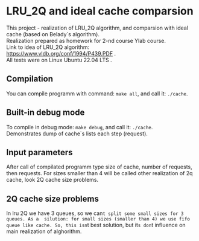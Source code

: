 # LRU_2Q and ideal cache comparsion
This project - realization of LRU_2Q algorithm, and comparsion with ideal cache (based on Belady`s algorithm).  
Realization prepared as homework for 2-nd course Ylab course.  
Link to idea of LRU_2Q algorithm: https://www.vldb.org/conf/1994/P439.PDF .  
All tests were on Linux Ubuntu 22.04 LTS .
## Compilation
You can compile programm with command: `make all`, and call it: `./cache`.
## Built-in debug mode
To compile in debug mode: `make debug`, and call it: `./cache`.   
Demonstrates dump of cache`s lists each step (request).
## Input parameters
After call of compilated programm type size of cache, number of requests, then requests. For sizes smaller than 4 will be called other realization of 2q cache, look 2Q cache size problems.
## 2Q cache size problems
In lru 2Q we have 3 queues, so we can`t split some small sizes for 3 queues. As a  silution: for small sizes (smaller than 4) we use fifo queue like cache. So, this isn`t best solution, but it`s don`t influence on main realization of alghorithm.
